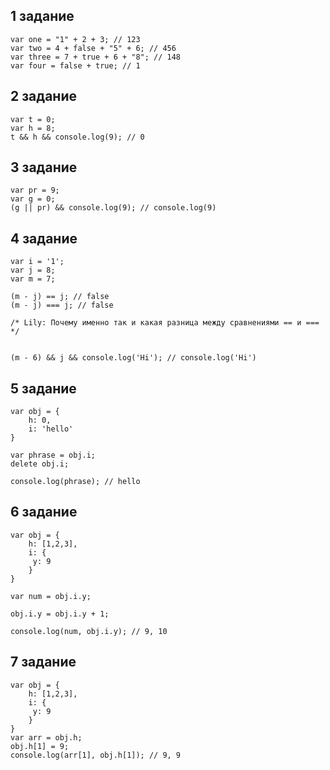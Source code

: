 1 задание
---
```
var one = "1" + 2 + 3; // 123
var two = 4 + false + "5" + 6; // 456
var three = 7 + true + 6 + "8"; // 148
var four = false + true; // 1
```
2 задание
---
```
var t = 0;
var h = 8;
t && h && console.log(9); // 0
```
3 задание
---
```
var pr = 9;
var g = 0;
(g || pr) && console.log(9); // console.log(9)
```
4 задание
---
```
var i = '1';
var j = 8;
var m = 7;

(m - j) == j; // false
(m - j) === j; // false

/* Lily: Почему именно так и какая разница между сравнениями == и === */


(m - 6) && j && console.log('Hi'); // console.log('Hi')
```
5 задание
---
```
var obj = {
    h: 0,
    i: 'hello'
}

var phrase = obj.i;
delete obj.i;

console.log(phrase); // hello
```
6 задание
---
```
var obj = {
    h: [1,2,3],
    i: {
     y: 9
    }
}

var num = obj.i.y;

obj.i.y = obj.i.y + 1;

console.log(num, obj.i.y); // 9, 10
```
7 задание
---
```
var obj = {
    h: [1,2,3],
    i: {
     y: 9
    }
}
var arr = obj.h; 
obj.h[1] = 9; 
console.log(arr[1], obj.h[1]); // 9, 9
```


